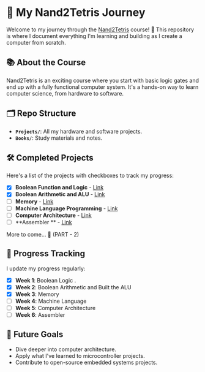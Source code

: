# 🚀 My Nand2Tetris Journey

Welcome to my journey through the [Nand2Tetris](https://www.nand2tetris.org/) course! 🌟 This repository is where I document everything I'm learning and building as I create a computer from scratch. 

## 📚 About the Course

Nand2Tetris is an exciting course where you start with basic logic gates and end up with a fully functional computer system. It's a hands-on way to learn computer science, from hardware to software.

## 🗂 Repo Structure

- **`Projects/`**: All my hardware and software projects.
- **`Books/`**: Study materials and notes.

## 🛠️ Completed Projects

Here's a list of the projects with checkboxes to track my progress:

- [x] **Boolean Function and Logic** - [Link](https://github.com/R0h1th-1DD4E2/nand2tetris/tree/main/Project/Project01)
- [x] **Boolean Arithmetic and ALU** - [Link](https://github.com/R0h1th-1DD4E2/nand2tetris/tree/main/Project/Project02)
- [ ] **Memory** - [Link](#)
- [ ] **Machine Language Programming** - [Link](#)
- [ ] **Computer Architecture** - [Link](#)
- [ ] **Assembler ** - [Link](#)

More to come... 🚧 (PART - 2)

## 📅 Progress Tracking

I update my progress regularly:

- [x] **Week 1**: Boolean Logic .
- [x] **Week 2**: Boolean Arithmetic and Built the ALU 
- [x] **Week 3**: Memory
- [ ] **Week 4**: Machine Language
- [ ] **Week 5**: Computer Architecture
- [ ] **Week 6**: Assembler

## 🎯 Future Goals

- Dive deeper into computer architecture.
- Apply what I've learned to microcontroller projects.
- Contribute to open-source embedded systems projects.